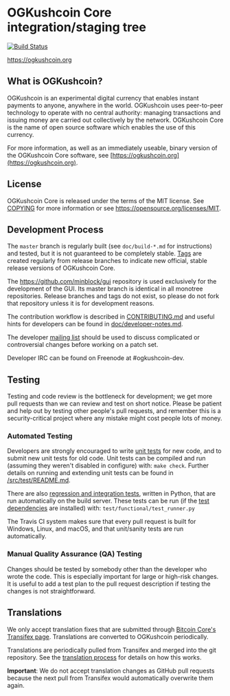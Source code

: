 OGKushcoin Core integration/staging tree
=====================================

[![Build Status](https://travis-ci.org/minblock/ogkushcoin.svg?branch=master)](https://travis-ci.org/minblock/ogkushcoin)

https://ogkushcoin.org

What is OGKushcoin?
----------------

OGKushcoin is an experimental digital currency that enables instant payments to
anyone, anywhere in the world. OGKushcoin uses peer-to-peer technology to operate
with no central authority: managing transactions and issuing money are carried
out collectively by the network. OGKushcoin Core is the name of open source
software which enables the use of this currency.

For more information, as well as an immediately useable, binary version of
the OGKushcoin Core software, see [https://ogkushcoin.org](https://ogkushcoin.org).

License
-------

OGKushcoin Core is released under the terms of the MIT license. See [COPYING](COPYING) for more
information or see https://opensource.org/licenses/MIT.

Development Process
-------------------

The `master` branch is regularly built (see `doc/build-*.md` for instructions) and tested, but it is not guaranteed to be
completely stable. [Tags](https://github.com/minblock/ogkushcoin/tags) are created
regularly from release branches to indicate new official, stable release versions of OGKushcoin Core.

The https://github.com/minblock/gui repository is used exclusively for the
development of the GUI. Its master branch is identical in all monotree
repositories. Release branches and tags do not exist, so please do not fork
that repository unless it is for development reasons.

The contribution workflow is described in [CONTRIBUTING.md](CONTRIBUTING.md)
and useful hints for developers can be found in [doc/developer-notes.md](doc/developer-notes.md).

The developer [mailing list](https://groups.google.com/forum/#!forum/ogkushcoin-dev)
should be used to discuss complicated or controversial changes before working
on a patch set.

Developer IRC can be found on Freenode at #ogkushcoin-dev.

Testing
-------

Testing and code review is the bottleneck for development; we get more pull
requests than we can review and test on short notice. Please be patient and help out by testing
other people's pull requests, and remember this is a security-critical project where any mistake might cost people
lots of money.

### Automated Testing

Developers are strongly encouraged to write [unit tests](src/test/README.md) for new code, and to
submit new unit tests for old code. Unit tests can be compiled and run
(assuming they weren't disabled in configure) with: `make check`. Further details on running
and extending unit tests can be found in [/src/test/README.md](/src/test/README.md).

There are also [regression and integration tests](/test), written
in Python, that are run automatically on the build server.
These tests can be run (if the [test dependencies](/test) are installed) with: `test/functional/test_runner.py`

The Travis CI system makes sure that every pull request is built for Windows, Linux, and macOS, and that unit/sanity tests are run automatically.

### Manual Quality Assurance (QA) Testing

Changes should be tested by somebody other than the developer who wrote the
code. This is especially important for large or high-risk changes. It is useful
to add a test plan to the pull request description if testing the changes is
not straightforward.

Translations
------------

We only accept translation fixes that are submitted through [Bitcoin Core's Transifex page](https://www.transifex.com/projects/p/bitcoin/).
Translations are converted to OGKushcoin periodically.

Translations are periodically pulled from Transifex and merged into the git repository. See the
[translation process](doc/translation_process.md) for details on how this works.

**Important**: We do not accept translation changes as GitHub pull requests because the next
pull from Transifex would automatically overwrite them again.
